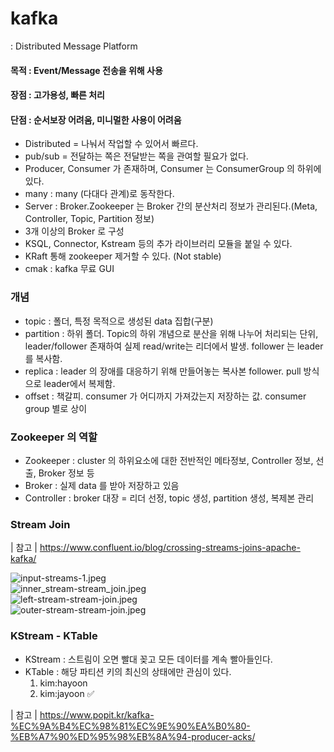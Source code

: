 # kafka
: Distributed Message Platform

#### 목적 : Event/Message 전송을 위해 사용
#### 장점 : 고가용성, 빠른 처리
#### 단점 : 순서보장 어려움, 미니멀한 사용이 어려움

- Distributed = 나눠서 작업할 수 있어서 빠르다.
- pub/sub = 전달하는 쪽은 전달받는 쪽을 관여할 필요가 없다.
- Producer, Consumer 가 존재하며, Consumer 는 ConsumerGroup 의 하위에 있다. 
- many : many (다대다 관계)로 동작한다.
- Server : Broker.Zookeeper 는 Broker 간의 분산처리 정보가 관리된다.(Meta, Controller, Topic, Partition 정보)
- 3개 이상의 Broker 로 구성
- KSQL, Connector, Kstream 등의 추가 라이브러리 모듈을 붙일 수 있다.
- KRaft 통해 zookeeper 제거할 수 있다. (Not stable)   
- cmak : kafka 무료 GUI

### 개념
- topic : 폴더, 특정 목적으로 생성된 data 집합(구분)
- partition : 하위 폴더. Topic의 하위 개념으로 분산을 위해 나누어 처리되는 단위, leader/follower 존재하여 실제 read/write는 리더에서 발생. follower 는 leader를 복사함.
- replica : leader 의 장애를 대응하기 위해 만들어놓는 복사본 follower. pull 방식으로 leader에서 복제함. 
- offset : 책갈피. consumer 가 어디까지 가져갔는지 저장하는 값. consumer group 별로 상이

    
### Zookeeper 의 역할
- Zookeeper : cluster 의 하위요소에 대한 전반적인 메타정보, Controller 정보, 선출, Broker 정보 등
- Broker : 실제 data 를 받아 저장하고 있음
- Controller : broker 대장 = 리더 선정, topic 생성, partition 생성, 복제본 관리 


### Stream Join 
| 참고 | https://www.confluent.io/blog/crossing-streams-joins-apache-kafka/   


![input-streams-1.jpeg](..%2F..%2F..%2FDesktop%2Finput-streams-1.jpeg)   
![inner_stream-stream_join.jpeg](..%2F..%2F..%2FDesktop%2Finner_stream-stream_join.jpeg)   
![left-stream-stream-join.jpeg](..%2F..%2F..%2FDesktop%2Fleft-stream-stream-join.jpeg)   
![outer-stream-stream-join.jpeg](..%2F..%2F..%2FDesktop%2Fouter-stream-stream-join.jpeg)


### KStream - KTable
- KStream  : 스트림이 오면 빨대 꽂고 모든 데이터를 계속 빨아들인다. 
- KTable : 해당 파티션 키의 최신의 상태에만 관심이 있다. 
  1. kim:hayoon
  2. kim:jayoon ✅ 


| 참고 |
https://www.popit.kr/kafka-%EC%9A%B4%EC%98%81%EC%9E%90%EA%B0%80-%EB%A7%90%ED%95%98%EB%8A%94-producer-acks/